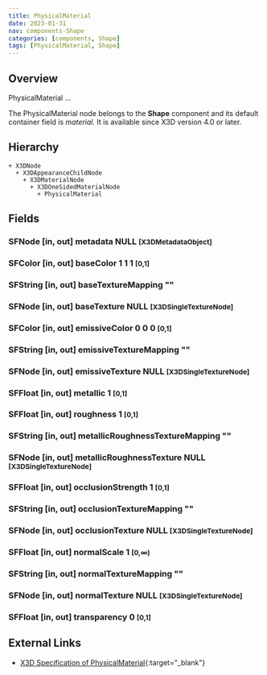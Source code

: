 ```yaml
---
title: PhysicalMaterial
date: 2023-01-31
nav: components-Shape
categories: [components, Shape]
tags: [PhysicalMaterial, Shape]
---
```

<style>
.post h3 {
   word-spacing: 0.2em;
}
</style>

## Overview

PhysicalMaterial ...

The PhysicalMaterial node belongs to the **Shape** component and its default container field is *material.* It is available since X3D version 4.0 or later.

## Hierarchy

```
+ X3DNode
  + X3DAppearanceChildNode
    + X3DMaterialNode
      + X3DOneSidedMaterialNode
        + PhysicalMaterial
```

## Fields

### SFNode [in, out] **metadata** NULL <small>[X3DMetadataObject]</small>

### SFColor [in, out] **baseColor** 1 1 1 <small>[0,1]</small>

### SFString [in, out] **baseTextureMapping** ""

### SFNode [in, out] **baseTexture** NULL <small>[X3DSingleTextureNode]</small>

### SFColor [in, out] **emissiveColor** 0 0 0 <small>[0,1]</small>

### SFString [in, out] **emissiveTextureMapping** ""

### SFNode [in, out] **emissiveTexture** NULL <small>[X3DSingleTextureNode]</small>

### SFFloat [in, out] **metallic** 1 <small>[0,1]</small>

### SFFloat [in, out] **roughness** 1 <small>[0,1]</small>

### SFString [in, out] **metallicRoughnessTextureMapping** ""

### SFNode [in, out] **metallicRoughnessTexture** NULL <small>[X3DSingleTextureNode]</small>

### SFFloat [in, out] **occlusionStrength** 1 <small>[0,1]</small>

### SFString [in, out] **occlusionTextureMapping** ""

### SFNode [in, out] **occlusionTexture** NULL <small>[X3DSingleTextureNode]</small>

### SFFloat [in, out] **normalScale** 1 <small>[0,∞)</small>

### SFString [in, out] **normalTextureMapping** ""

### SFNode [in, out] **normalTexture** NULL <small>[X3DSingleTextureNode]</small>

### SFFloat [in, out] **transparency** 0 <small>[0,1]</small>

## External Links

- [X3D Specification of PhysicalMaterial](https://www.web3d.org/documents/specifications/19775-1/V4.0/Part01/components/shape.html#PhysicalMaterial){:target="_blank"}
